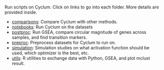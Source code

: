 Run scripts on Cyclum. Click on links to go into each folder. More details are provided inside.
 - [comparisons](comparisons): Compare Cyclum with other methods.
 - [notebooks](notebooks): Run Cyclum on the datasets
 - [postproc](postproc): Run GSEA, compare circular magnitude of genes across samples, and find transition markers.
 - [preproc](preproc): Preprocess datasets for Cyclum to run on.
 - [simulation](simulation): Simulation studies on what activation function should be used, which optimizer is the best, etc.
 - [utils](utils): R utilities to exchange data with Python, GSEA, and plot mclust result.
 
